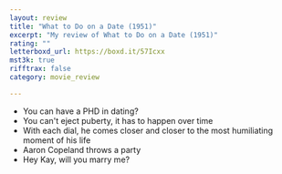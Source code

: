 ```yaml
---
layout: review
title: "What to Do on a Date (1951)"
excerpt: "My review of What to Do on a Date (1951)"
rating: ""
letterboxd_url: https://boxd.it/57Icxx
mst3k: true
rifftrax: false
category: movie_review

---
```


* You can have a PHD in dating?
* You can't eject puberty, it has to happen over time
* With each dial, he comes closer and closer to the most humiliating moment of his life
* Aaron Copeland throws a party
* Hey Kay, will you marry me?